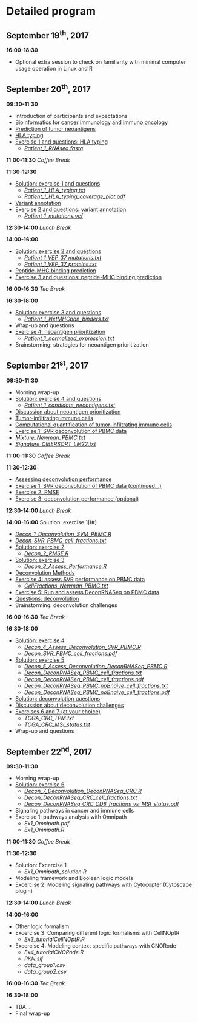 # Detailed program


## September 19<sup>th</sup>, 2017
**16:00-18:30**
* Optional extra session to check on familiarity with minimal computer usage operation in Linux and R


## September 20<sup>th</sup>, 2017
**09:30-11:30** 
* Introduction of participants and expectations
* [Bioinformatics for cancer immunology and immuno oncology](#)
* [Prediction of tumor neoantigens](#)
* [HLA typing](#)
* [Exercise 1 and questions: HLA typing](#)
  * [*Patient_1_RNAseq.fastq*](Input_data/Patient_1_RNAseq.fastq)

**11:00-11:30**
*Coffee Break*

**11:30-12:30**
* [Solution: exercise 1 and questions](#)
  * [*Patient_1_HLA_typing.txt*](#)
  * [*Patient_1_HLA_typing_coverage_plot.pdf*](#)
* [Variant annotation](#)
* [Exercise 2 and questions: variant annotation](#)
  * [*Patient_1_mutations.vcf*](Input_data/Patient_1_mutations.vcf)

**12:30-14:00**
*Lunch Break*

**14:00-16:00**
* [Solution: exercise 2 and questions](#)
  * [*Patient_1_VEP_37_mutations.txt*](#)
  * [*Patient_1_VEP_37_proteins.txt*](#)
* [Peptide-MHC binding prediction](#)
* [Exercise 3 and questions: peptide-MHC binding prediction](#)

**16:00-16:30**
*Tea Break*

**16:30-18:00**
* [Solution: exercise 3 and questions](#)
  * [*Patient_1_NetMHCpan_binders.txt*](#)
* Wrap-up and questions
* [Exercise 4: neoantigen prioritization](#)
  * [*Patient_1_normalized_expression.txt*](Input_data/Patient_1_normalized_expression.txt)
* Brainstorming: strategies for neoantigen prioritization


## September 21<sup>st</sup>, 2017

**09:30-11:30** 
* Morning wrap-up
* [Solution: exercise 4 and questions](#)
  * [*Patient_1_candidate_neoantigens.txt*](#)
* [Discussion about neoantigen prioritization](#)
* [Tumor-infiltrating immune cells](#)
* [Computational quantification of tumor-infiltrating immune cells](#)
* [Exercise 1: SVR deconvolution of PBMC data](#)
 * [*Mixture_Newman_PBMC.txt*](Input_data/Mixture_Newman_PBMC.txt)
 * [*Signature_CIBERSORT_LM22.txt*](Input_data/Signature_CIBERSORT_LM22.txt)

**11:00-11:30**
*Coffee Break*

**11:30-12:30**
* [Assessing deconvolution performance](#)
* [Exercise 1: SVR deconvolution of PBMC data (continued…)](#)
* [Exercise 2: RMSE](#)
* [Exercise 3: deconvolution performance (optional)](#)

**12:30-14:00**
*Lunch Break*

**14:00-16:00**
Solution: exercise 1](#)
 * [*Decon_1_Deconvolution_SVM_PBMC.R*](#)
 * [*Decon_SVR_PBMC_cell_fractions.txt*](#)
* [Solution: exercise 2](#)
  * [*Decon_2_RMSE.R*](#)
* [Solution: exercise 3](#)
  * [*Decon_3_Assess_Performance.R*](#)
* [Deconvolution Methods](#)
* [Exercise 4: assess SVR performance on PBMC data](#)
  * [*CellFractions_Newman_PBMC.txt*](Input_data/CellFractions_Newman_PBMC.txt)
* [Exercise 5: Run and assess DeconRNASeq on PBMC data](#)
* [Questions: deconvolution](#)
* Brainstorming: deconvolution challenges

**16:00-16:30**
*Tea Break*

**16:30-18:00**
* [Solution: exercise 4](#)
  * [*Decon_4_Assess_Deconvolution_SVR_PBMC.R*](#)
  * [*Decon_SVR_PBMC_cell_fractions.pdf*](#)
* [Solution: exercise 5](#)
  * [*Decon_5_Assess_Deconvolution_DeconRNASeq_PBMC.R*](#)
  * [*Decon_DeconRNASeq_PBMC_cell_fractions.txt*](#)
  * [*Decon_DeconRNASeq_PBMC_cell_fractions.pdf*](#)
  * [*Decon_DeconRNASeq_PBMC_noBnaive_cell_fractions.txt*](#)
  * [*Decon_DeconRNASeq_PBMC_noBnaive_cell_fractions.pdf*](#)
* [Solution: deconvolution questions](#)
* [Discussion about deconvolution challenges](#)
* [Exercises 6 and 7 (at your choice)](#)
  * *TCGA_CRC_TPM.txt*
  * [*TCGA_CRC_MSI_status.txt*](Input_data/TCGA_CRC_MSI_status.txt)
* Wrap-up and questions
 

## September 22<sup>nd</sup>, 2017

**09:30-11:30** 
* Morning wrap-up
* [Solution: exercise 6](#)
  * [*Decon_7_Deconvolution_DeconRNASeq_CRC.R*](#)
  * [*Decon_DeconRNASeq_CRC_cell_fractions.txt*](#)
  * [*Decon_DeconRNASeq_CRC_CD8_fractions_vs_MSI_status.pdf*](#)
* Signaling pathways in cancer and immune cells
* Exercise 1: pathways analysis with Omnipath
  * *Ex1_Omnipath.pdf*
  * *Ex1_Omnipath.R*

**11:00-11:30**
*Coffee Break*

**11:30-12:30**
* Solution: Excercise 1
  * *Ex1_Omnipath_solution.R*
* Modeling framework and Boolean logic models
* Excercise 2: Modeling signaling pathways with Cytocopter (Cytoscape plugin)

**12:30-14:00**
*Lunch Break*

**14:00-16:00**
* Other logic formalism
* Excercise 3: Comparing different logic formalisms with CellNOptR
  * *Ex3_tutorialCellNOptR.R*
* Excercise 4: Modeling context specific pathways with CNORode
  * *Ex4_tutorialCNORode.R*
  * *PKN.sif*
  * *data_group1.csv*
  * *data_group2.csv*
 

**16:00-16:30**
*Tea Break*

**16:30-18:00**
* TBA...
* Final wrap-up


